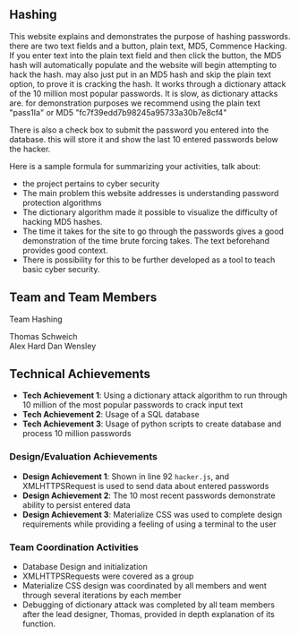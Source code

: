 ## Hashing
This website explains and demonstrates the purpose of hashing passwords.
there are two text fields and a button, plain text, MD5, Commence Hacking. If you enter text into the plain text field and then click the button, the MD5 hash will automatically populate and the website will begin attempting to hack the hash.
may also just put in an MD5 hash and skip the plain text option, to prove it is cracking the hash.
It works through a dictionary attack of the 10 million most popular passwords. It is slow, as dictionary attacks are. for demonstration purposes we recommend using the plain text "pass1Ia" or MD5 "fc7f39edd7b98245a95733a30b7e8cf4"

There is also a check box to submit the password you entered into the database. this will store it and show the last 10 entered passwords below the hacker.

Here is a sample formula for summarizing your activities, talk about:
- the project pertains to cyber security
- The main problem this website addresses is understanding password protection algorithms
- The dictionary algorithm made it possible to visualize the difficulty of hacking MD5 hashes.
- The time it takes for the site to go through the passwords gives a good demonstration of the time brute forcing takes. The text beforehand provides good context.
- There is possibility for this to be further developed as a tool to teach basic cyber security.

## Team and Team Members
Team Hashing

Thomas Schweich  
Alex Hard
Dan Wensley

## Technical Achievements
- **Tech Achievement 1**: Using a dictionary attack algorithm to run through 10 million of the most popular passwords to crack input text
- **Tech Achievement 2**: Usage of a SQL database
- **Tech Achievement 3**: Usage of python scripts to create database and process 10 million passwords

### Design/Evaluation Achievements
- **Design Achievement 1**: Shown in line 92 `hacker.js`, and XMLHTTPSRequest is used to send data about entered passwords
- **Design Achievement 2**: The 10 most recent passwords demonstrate ability to persist entered data
- **Design Achievement 3**: Materialize CSS was used to complete design requirements while providing a feeling of using a terminal to the user

### Team Coordination Activities

- Database Design and initialization
- XMLHTTPSRequests were covered as a group
- Materialize CSS design was coordinated by all members and went through several iterations by each member
- Debugging of dictionary attack was completed by all team members after the lead designer, Thomas, provided in depth explanation of its function. 
